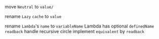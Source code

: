 move `Neutral` to `value/`

rename `Lazy` `cache` to `value`

rename `Lambda`'s `name` to `variableName`
Lambda has optional `definedName`
`readback` handle recursive circle
implement `equivalent` by `readback`

